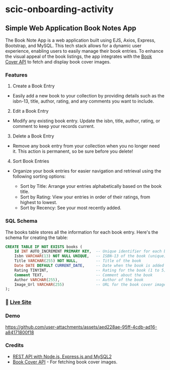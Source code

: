 # scic-onboarding-activity

## Simple Web Application Book Notes App

The Book Note App is a web application built using EJS, Axios, Express, Bootstrap, and MySQL. This tech stack allows for a dynamic user experience, enabling users to easily manage their book entries. To enhance the visual appeal of the book listings, the app integrates with the [Book Cover API](https://github.com/w3slley/bookcover-api) to fetch and display book cover images.

### Features

1. Create a Book Entry

- Easily add a new book to your collection by providing details such as the isbn-13, title, author, rating, and any comments you want to include.

2. Edit a Book Entry

- Modify any existing book entry. Update the isbn, title, author, rating, or comment to keep your records current.

3. Delete a Book Entry

- Remove any book entry from your collection when you no longer need it. This action is permanent, so be sure before you delete!

4. Sort Book Entries

- Organize your book entries for easier navigation and retrieval using the following sorting options:

  - Sort by Title: Arrange your entries alphabetically based on the book title.
  - Sort by Rating: View your entries in order of their ratings, from highest to lowest.
  - Sort by Recency: See your most recently added.

### SQL Schema
The books table stores all the information for each book entry. Here's the schema for creating the table:

```sql
CREATE TABLE IF NOT EXISTS books (
    Id INT AUTO_INCREMENT PRIMARY KEY,  -- Unique identifier for each book
    Isbn VARCHAR(13) NOT NULL UNIQUE,   -- ISBN-13 of the book (unique)
    Title VARCHAR(255) NOT NULL,        -- Title of the book
    Date DATE DEFAULT CURRENT_DATE,     -- Date when the book is added
    Rating TINYINT,                     -- Rating for the book (1 to 5)
    Comment TEXT,                       -- Comment about the book
    Author VARCHAR(255),                -- Author of the book
    Image_Url VARCHAR(255)              -- URL for the book cover image
);
```

### 🛜 [Live Site](https://princess-book-notes.onrender.com)

### Demo
https://github.com/user-attachments/assets/aed228ae-95ff-4cdb-ad16-a84171800f18

### Credits

- [REST API with Node.js, Express.js and MySQL2](https://medium.com/@sahni_hargun/rest-api-with-node-js-express-and-mysql2-86ea9f1db2b7)
- [Book Cover API](https://github.com/w3slley/bookcover-api) - For fetching book cover images.

